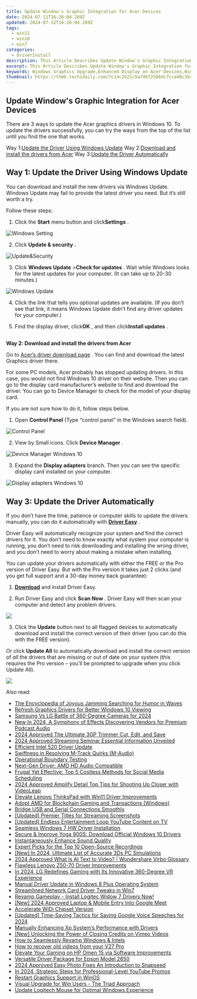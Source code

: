 ```yaml
---
title: Update Window's Graphic Integration for Acer Devices
date: 2024-07-11T16:26:04.289Z
updated: 2024-07-12T16:26:04.289Z
tags:
  - win11
  - win10
  - win7
categories:
  - DriverInstall
description: This Article Describes Update Window's Graphic Integration for Acer Devices
excerpt: This Article Describes Update Window's Graphic Integration for Acer Devices
keywords: Windows Graphics Upgrade,Enhanced Display on Acer Devices,Windows and Acer Device Graphics Update,Improved Graphics Performance in Windows for Acer PCs,Integrating Advanced Graphics with Windows for Acer,Windows Acer Graphics Optimization Tips,Latest Graphic Adjustments in Windows 10 for Acer Laptops/Tablets
thumbnail: https://thmb.techidaily.com/7c14c2521c5a7d6f2586dc7cce48c3b4142cae653643556f77f854f0ef38defc.jpg
---
```


## Update Window's Graphic Integration for Acer Devices

 There are 3 ways to update the Acer graphics drivers in Windows 10\. To update the drivers successfully, you can try the ways from the top of the list until you find the one that works.

 Way 1:[Update the Driver Using Windows Update](#way1)
 Way 2:[Download and install the drivers from Acer](#way2)
 Way 3:[Update the Driver Automatically](#way3)

## **Way 1: Update the Driver Using Windows Update**

 You can download and install the new drivers via Windows Update. Windows Update may fail to provide the latest driver you need. But it’s still worth a try.

 Follow these steps:  

 1) Click the **Start** menu button and click**Settings** .  

![Windows Setting](https://images.drivereasy.com/wp-content/uploads/2016/04/img_57106435a7634.png)

 2) Click **Update & security**   **.**

![Update&Security](https://images.drivereasy.com/wp-content/uploads/2016/08/img_57a95a1074c91.png)

 3) Click **Windows Update** \>**Check for updates** . Wait while Windows looks for the latest updates for your computer. (It can take up to 20-30 minutes.)

![Windows Update](https://images.drivereasy.com/wp-content/uploads/2016/08/img_57a95a2b53895.png)

 4) Click the link that tells you optional updates are available. (If you don’t see that link, it means Windows Update didn’t find any driver updates for your computer.)  
  
 5) Find the display driver, click**OK** , and then click**Install updates** .

##
  
**Way 2: Download and install the drivers from Acer**

 Go to [Acer’s driver download page](http://www.acer.com/ac/en/US/content/drivers) . You can find and download the latest Graphics driver there.
  
 For some PC models, Acer probably has stopped updating drivers. In this case, you would not find Windows 10 driver on their website. Then you can go to the display card manufacturer’s website to find and download the driver. You can go to Device Manager to check for the model of your display card.
  
 If you are not sure how to do it, follow steps below.  
  
 1) Open **Control Panel** (Type “control panel” in the Windows search field).

![Control Panel](https://images.drivereasy.com/wp-content/uploads/2016/04/img_5710616d048c1.png)

 2) View by Small icons. Click **Device Manager** .  
  
![Device Manager Windows 10](https://images.drivereasy.com/wp-content/uploads/2016/04/img_571061b786d94.png)
  
 3) Expand the **Display adapters** branch. Then you can see the specific display card installed on your computer.  

![Display adapters Windows 10](https://images.drivereasy.com/wp-content/uploads/2016/08/img_57a97af6b272a.jpg)
  
## **Way 3: Update the Driver Automatically**

 If you don’t have the time, patience or computer skills to update the drivers manually, you can do it automatically with **[Driver Easy](https://tools.techidaily.com/drivereasy/download/)**  .

 Driver Easy will automatically recognize your system and find the correct drivers for it. You don’t need to know exactly what system your computer is running, you don’t need to risk downloading and installing the wrong driver, and you don’t need to worry about making a mistake when installing.

 You can update your drivers automatically with either the FREE or the Pro version of Driver Easy. But with the Pro version it takes just 2 clicks (and you get full support and a 30-day money back guarantee):

 1) **[Download](https://tools.techidaily.com/drivereasy/download/)**   and install Driver Easy.

 2) Run Driver Easy and click **Scan Now** . Driver Easy will then scan your computer and detect any problem drivers.

![](https://images.drivereasy.com/wp-content/uploads/2017/09/img_59c8a7b13f6c9.jpg)

 3) Click the **Update** button next to all flagged devices to automatically download and install the correct version of their driver (you can do this with the FREE version).

 Or click **Update All**  to automatically download and install the correct version of _all_   the drivers that are missing or out of date on your system (this requires the Pro version – you’ll be prompted to upgrade when you click Update All).

![](https://images.drivereasy.com/wp-content/uploads/2017/09/img_59c8a7bb0bf63.jpg)

<ins class="adsbygoogle"
     style="display:block"
     data-ad-format="autorelaxed"
     data-ad-client="ca-pub-7571918770474297"
     data-ad-slot="1223367746"></ins>



<ins class="adsbygoogle"
     style="display:block"
     data-ad-client="ca-pub-7571918770474297"
     data-ad-slot="8358498916"
     data-ad-format="auto"
     data-full-width-responsive="true"></ins>



<span class="atpl-alsoreadstyle">Also read:</span>
<div><ul>
<li><a href="https://sound-tweaking.techidaily.com/the-encyclopedia-of-joyous-jamming-searching-for-humor-in-waves/"><u>The Encyclopedia of Joyous Jamming Searching for Humor in Waves</u></a></li>
<li><a href="https://driver-install.techidaily.com/refresh-graphics-drivers-for-better-windows-10-viewing/"><u>Refresh Graphics Drivers for Better Windows 10 Viewing</u></a></li>
<li><a href="https://vp-tips.techidaily.com/samsung-vs-lg-battle-of-360-degree-cameras-for-2024/"><u>Samsung Vs LG  Battle of 360-Degree Cameras for 2024</u></a></li>
<li><a href="https://audio-shaping.techidaily.com/new-in-2024-a-symphony-of-effects-discovering-vendors-for-premium-podcast-audio/"><u>New In 2024, A Symphony of Effects Discovering Vendors for Premium Podcast Audio</u></a></li>
<li><a href="https://ai-video-apps.techidaily.com/2024-approved-the-ultimate-3gp-trimmer-cut-edit-and-save/"><u>2024 Approved The Ultimate 3GP Trimmer Cut, Edit, and Save</u></a></li>
<li><a href="https://voice-adjusting.techidaily.com/2024-approved-streaming-seminar-essential-information-unveiled/"><u>2024 Approved Streaming Seminar Essential Information Unveiled</u></a></li>
<li><a href="https://driver-install.techidaily.com/efficient-intel-520-driver-update/"><u>Efficient Intel 520 Driver Update</u></a></li>
<li><a href="https://driver-install.techidaily.com/swiftness-in-resolving-m-track-quirks-m-audio/"><u>Swiftness in Resolving M-Track Quirks (M-Audio)</u></a></li>
<li><a href="https://driver-install.techidaily.com/operational-boundary-testing/"><u>Operational Boundary Testing</u></a></li>
<li><a href="https://driver-install.techidaily.com/next-gen-driver-amd-hd-audio-compatible/"><u>Next-Gen Driver: AMD HD Audio Compatible</u></a></li>
<li><a href="https://facebook.techidaily.com/frugal-yet-effective-top-5-costless-methods-for-social-media-scheduling/"><u>Frugal Yet Effective: Top 5 Costless Methods for Social Media Scheduling</u></a></li>
<li><a href="https://extra-resources.techidaily.com/2024-approved-amplify-detail-top-tips-for-shooting-up-closer-with-videoleap/"><u>2024 Approved  Amplify Detail  Top Tips for Shooting Up Closer with VideoLeap</u></a></li>
<li><a href="https://driver-install.techidaily.com/elevate-lenovo-thinkspad-with-win11-driver-improvements/"><u>Elevate Lenovo ThinksPad with Win11 Driver Improvements</u></a></li>
<li><a href="https://driver-install.techidaily.com/adopt-amd-for-blockchain-gaming-and-transactions-windows/"><u>Adopt AMD for Blockchain Gaming and Transactions (Windows)</u></a></li>
<li><a href="https://driver-install.techidaily.com/bridge-usb-and-serial-connections-smoothly/"><u>Bridge USB and Serial Connections Smoothly</u></a></li>
<li><a href="https://desktop-recording.techidaily.com/updated-premier-titles-for-streaming-screenshots/"><u>[Updated] Premier Titles for Streaming Screenshots</u></a></li>
<li><a href="https://youtube-video-recordings.techidaily.com/updated-endless-entertainment-loop-youtube-content-on-tv/"><u>[Updated] Endless Entertainment  Loop YouTube Content on TV</u></a></li>
<li><a href="https://driver-install.techidaily.com/seamless-windows-7-hw-driver-installation/"><u>Seamless Windows 7 HW Driver Installation</u></a></li>
<li><a href="https://driver-install.techidaily.com/secure-and-improve-yoga-900s-download-official-windows-10-drivers/"><u>Secure & Improve Yoga 900S: Download Official Windows 10 Drivers</u></a></li>
<li><a href="https://driver-install.techidaily.com/instantaneously-enhance-sound-quality/"><u>Instantaneously Enhance Sound Quality</u></a></li>
<li><a href="https://screen-video-capture.techidaily.com/expert-picks-for-the-top-10-open-source-recordings/"><u>Expert Picks for the Top 10 Open-Source Recordings</u></a></li>
<li><a href="https://screen-video-capture.techidaily.com/new-in-2024-ultimate-list-of-accurate-3ds-pc-simulations/"><u>[New] In 2024, Ultimate List of Accurate 3Ds PC Simulations</u></a></li>
<li><a href="https://ai-voice-clone.techidaily.com/2024-approved-what-is-ai-text-to-video-wondershare-virbo-glossary/"><u>2024 Approved What Is AI Text to Video? | Wondershare Virbo Glossary</u></a></li>
<li><a href="https://driver-install.techidaily.com/flawless-lenovo-z50-70-driver-improvements/"><u>Flawless Lenovo Z50-70 Driver Improvements</u></a></li>
<li><a href="https://extra-support.techidaily.com/in-2024-lg-redefines-gaming-with-its-innovative-360-degree-vr-experience/"><u>In 2024, LG Redefines Gaming with Its Innovative 360-Degree VR Experience</u></a></li>
<li><a href="https://driver-install.techidaily.com/manual-driver-update-in-windows-8-plus-operating-system/"><u>Manual Driver Update in Windows 8 Plus Operating System</u></a></li>
<li><a href="https://driver-install.techidaily.com/streamlined-network-card-driver-tweaks-in-win7/"><u>Streamlined Network Card Driver Tweaks in Win7</u></a></li>
<li><a href="https://driver-install.techidaily.com/revamp-gameplay-install-logitec-widow-7-drivers-now/"><u>Revamp Gameplay - Install Logitec Widow 7 Drivers Now!</u></a></li>
<li><a href="https://desktop-recording.techidaily.com/new-2024-approved-laptop-and-mobile-entry-into-google-meet/"><u>[New] 2024 Approved  Laptop & Mobile  Entry Into Google Meet</u></a></li>
<li><a href="https://driver-install.techidaily.com/accelerate-widi-chipset-version/"><u>Accelerate WiDi Chipset Version</u></a></li>
<li><a href="https://on-screen-recording.techidaily.com/updated-time-saving-tactics-for-saving-google-voice-speeches-for-2024/"><u>[Updated] Time-Saving Tactics for Saving Google Voice Speeches for 2024</u></a></li>
<li><a href="https://driver-install.techidaily.com/manually-enhancing-xp-systems-performance-with-drivers/"><u>Manually Enhancing Xp System’s Performance with Drivers</u></a></li>
<li><a href="https://vimeo-videos.techidaily.com/new-unlocking-the-power-of-closing-credits-on-vimeo-videos/"><u>[New] Unlocking the Power of Closing Credits on Vimeo Videos</u></a></li>
<li><a href="https://driver-install.techidaily.com/how-to-seamlessly-revamp-windows-and-intels/"><u>How to Seamlessly Revamp Windows & Intels</u></a></li>
<li><a href="https://blog-min.techidaily.com/how-to-recover-old-videos-from-your-v27-pro-by-fonelab-android-recover-video/"><u>How to recover old videos from your V27 Pro</u></a></li>
<li><a href="https://driver-install.techidaily.com/elevate-your-gaming-on-hp-omen-15-via-software-improvements/"><u>Elevate Your Gaming on HP Omen 15 via Software Improvements</u></a></li>
<li><a href="https://driver-install.techidaily.com/versatile-driver-package-for-epson-model-2650/"><u>Versatile Driver Package for Epson Model 2650</u></a></li>
<li><a href="https://fox-blue.techidaily.com/2024-approved-easy-photo-fixes-an-introduction-to-snapseed/"><u>2024 Approved  Easy Photo Fixes  An Introduction to Snapseed</u></a></li>
<li><a href="https://youtube-help.techidaily.com/in-2024-strategic-steps-for-professional-level-youtube-promos/"><u>In 2024, Strategic Steps for Professional-Level YouTube Promos</u></a></li>
<li><a href="https://driver-install.techidaily.com/restart-graphics-support-in-winos/"><u>Restart Graphics Support in WinOS</u></a></li>
<li><a href="https://driver-install.techidaily.com/visual-upgrade-for-win-users-the-triad-approach/"><u>Visual Upgrade for Win Users - The Triad Approach</u></a></li>
<li><a href="https://driver-install.techidaily.com/update-logitech-mouse-for-optimal-windows-experience/"><u>Update Logitech Mouse for Optimal Windows Experience</u></a></li>
</ul></div>
